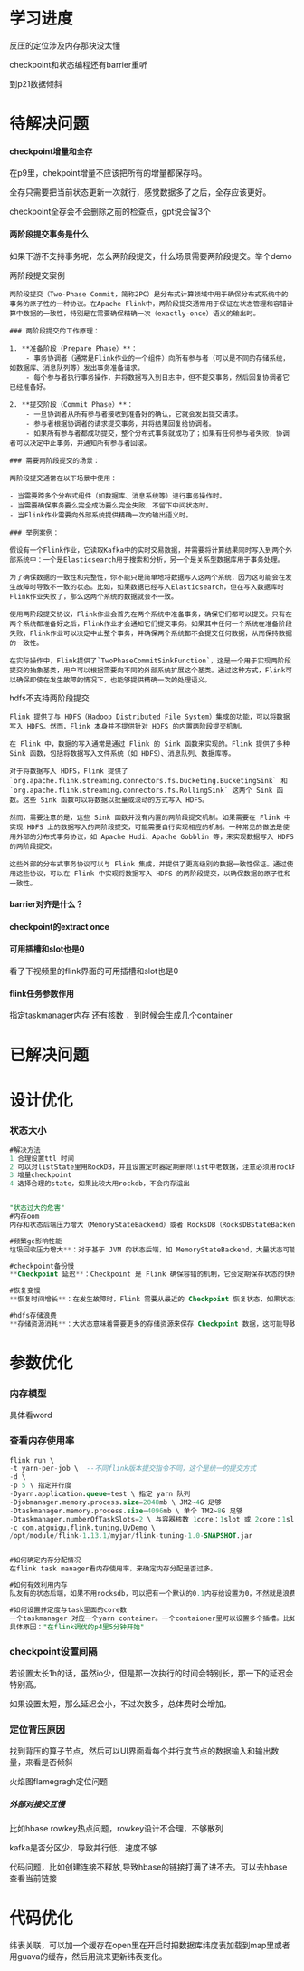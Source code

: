 # 学习进度

反压的定位涉及内存那块没太懂

checkpoint和状态编程还有barrier重听

到p21数据倾斜



# 待解决问题

#### checkpoint增量和全存

在p9里，chekpoint增量不应该把所有的增量都保存吗。

全存只需要把当前状态更新一次就行，感觉数据多了之后，全存应该更好。

checkpoint全存会不会删除之前的检查点，gpt说会留3个



#### 两阶段提交事务是什么

如果下游不支持事务呢，怎么两阶段提交，什么场景需要两阶段提交。举个demo

两阶段提交案例

```
两阶段提交（Two-Phase Commit，简称2PC）是分布式计算领域中用于确保分布式系统中的事务的原子性的一种协议。在Apache Flink中，两阶段提交通常用于保证在状态管理和容错计算中数据的一致性，特别是在需要确保精确一次（exactly-once）语义的输出时。

### 两阶段提交的工作原理：

1. **准备阶段（Prepare Phase）**：
    - 事务协调者（通常是Flink作业的一个组件）向所有参与者（可以是不同的存储系统，如数据库、消息队列等）发出事务准备请求。
    - 每个参与者执行事务操作，并将数据写入到日志中，但不提交事务，然后回复协调者它已经准备好。

2. **提交阶段（Commit Phase）**：
    - 一旦协调者从所有参与者接收到准备好的确认，它就会发出提交请求。
    - 参与者根据协调者的请求提交事务，并将结果回复给协调者。
    - 如果所有参与者都成功提交，整个分布式事务就成功了；如果有任何参与者失败，协调者可以决定中止事务，并通知所有参与者回滚。

### 需要两阶段提交的场景：

两阶段提交通常在以下场景中使用：

- 当需要跨多个分布式组件（如数据库、消息系统等）进行事务操作时。
- 当需要确保事务要么完全成功要么完全失败，不留下中间状态时。
- 当Flink作业需要向外部系统提供精确一次的输出语义时。

### 举例案例：

假设有一个Flink作业，它读取Kafka中的实时交易数据，并需要将计算结果同时写入到两个外部系统中：一个是Elasticsearch用于搜索和分析，另一个是关系型数据库用于事务处理。

为了确保数据的一致性和完整性，你不能只是简单地将数据写入这两个系统，因为这可能会在发生故障时导致不一致的状态。比如，如果数据已经写入Elasticsearch，但在写入数据库时Flink作业失败了，那么这两个系统的数据就会不一致。

使用两阶段提交协议，Flink作业会首先在两个系统中准备事务，确保它们都可以提交。只有在两个系统都准备好之后，Flink作业才会通知它们提交事务。如果其中任何一个系统在准备阶段失败，Flink作业可以决定中止整个事务，并确保两个系统都不会提交任何数据，从而保持数据的一致性。

在实际操作中，Flink提供了`TwoPhaseCommitSinkFunction`，这是一个用于实现两阶段提交的抽象基类，用户可以根据需要向不同的外部系统扩展这个基类。通过这种方式，Flink可以确保即使在发生故障的情况下，也能够提供精确一次的处理语义。
```

hdfs不支持两阶段提交

```
Flink 提供了与 HDFS（Hadoop Distributed File System）集成的功能，可以将数据写入 HDFS。然而，Flink 本身并不提供针对 HDFS 的内置两阶段提交机制。

在 Flink 中，数据的写入通常是通过 Flink 的 Sink 函数来实现的。Flink 提供了多种 Sink 函数，包括将数据写入文件系统（如 HDFS）、消息队列、数据库等。

对于将数据写入 HDFS，Flink 提供了 `org.apache.flink.streaming.connectors.fs.bucketing.BucketingSink` 和 `org.apache.flink.streaming.connectors.fs.RollingSink` 这两个 Sink 函数。这些 Sink 函数可以将数据以批量或滚动的方式写入 HDFS。

然而，需要注意的是，这些 Sink 函数并没有内置的两阶段提交机制。如果需要在 Flink 中实现 HDFS 上的数据写入的两阶段提交，可能需要自行实现相应的机制。一种常见的做法是使用外部的分布式事务协议，如 Apache Hudi、Apache Gobblin 等，来实现数据写入 HDFS 的两阶段提交。

这些外部的分布式事务协议可以与 Flink 集成，并提供了更高级别的数据一致性保证。通过使用这些协议，可以在 Flink 中实现将数据写入 HDFS 的两阶段提交，以确保数据的原子性和一致性。
```



#### barrier对齐是什么？

#### checkpoint的extract once

#### 可用插槽和slot也是0

看了下视频里的flink界面的可用插槽和slot也是0



#### flink任务参数作用

指定taskmanager内存 还有核数 ，到时候会生成几个container



# 已解决问题



# 设计优化

### 状态大小

```sql
#解决方法
1 合理设置ttl 时间
2 可以对listState里用RockDB，并且设置定时器定期删除list中老数据，注意必须用rockRB ，详情看md文档
3 增量checkpoint
4 选择合理的state，如果比较大用rockdb，不会内存溢出


"状态过大的危害"
#内存oom
内存和状态后端压力增大（MemoryStateBackend）或者 RocksDB（RocksDBStateBackend）中。状态增长过大可能导致内存不足，甚至可能导致 OutOfMemoryError，从而影响 Flink 任务的稳定性。

#频繁gc影响性能
垃圾回收压力增大**：对于基于 JVM 的状态后端，如 MemoryStateBackend，大量状态可能导致频繁的垃圾回收（GC），这会影响任务的性能，导致处理延迟增加。

#checkpoint备份慢
**Checkpoint 延迟**：Checkpoint 是 Flink 确保容错的机制，它会定期保存状态的快照。如果状态过大，Checkpoint 的时间会增长，这不仅影响了作业的处理时间，也可能导致 Checkpoint 间隔的延迟，从而影响恢复时间（Recovery Time Objective, RTO）。

#恢复变慢
**恢复时间增长**：在发生故障时，Flink 需要从最近的 Checkpoint 恢复状态，如果状态过大，恢复的时间也会随之增加，影响系统的快速恢复能力

#hdfs存储浪费
**存储资源消耗**：大状态意味着需要更多的存储资源来保存 Checkpoint 数据，这可能导致存储成本增加，特别是当使用外部持久化存储（如 HDFS）时。

```





# 参数优化

### 内存模型

具体看word

### 查看内存使用率

```sql
flink run \
-t yarn-per-job \  --不同flink版本提交指令不同，这个是统一的提交方式
-d \
-p 5 \ 指定并行度
-Dyarn.application.queue=test \ 指定 yarn 队列
-Djobmanager.memory.process.size=2048mb \ JM2~4G 足够
-Dtaskmanager.memory.process.size=4096mb \ 单个 TM2~8G 足够
-Dtaskmanager.numberOfTaskSlots=2 \ 与容器核数 1core：1slot 或 2core：1slot
-c com.atguigu.flink.tuning.UvDemo \
/opt/module/flink-1.13.1/myjar/flink-tuning-1.0-SNAPSHOT.jar


#如何确定内存分配情况
在flink task manager看内存使用率，来确定内存分配是否过多。

#如何有效利用内存
队友有的状态后端，如果不用rocksdb，可以把有一个默认的0.1内存给设置为0，不然就是浪费了，永远用不上。

#如何设置并定度与task里面的core数
一个taskmanager 对应一个yarn container。一个contaioner里可以设置多个插槽。比如并行度是5，一个容易有3个核，那么2个taskemanager就可以了。但是为什么每个容器申请3个核，最后yarn只给一个核呢，和yarn的调度器规则有关系。
具体原因："在flink调优的p4里5分钟开始"

```



### checkpoint设置间隔

若设置太长1h的话，虽然io少，但是那一次执行的时间会特别长，那一下的延迟会特别高。

如果设置太短，那么延迟会小，不过次数多，总体费时会增加。



### 定位背压原因

找到背压的算子节点，然后可以UI界面看每个并行度节点的数据输入和输出数量，来看是否倾斜

火焰图flamegragh定位问题



##### 外部对接交互慢

比如hbase rowkey热点问题，rowkey设计不合理，不够散列

kafka是否分区少，导致并行低，速度不够

代码问题，比如创建连接不释放,导致hbase的链接打满了进不去。可以去hbase查看当前链接



# 代码优化

纬表关联，可以加一个缓存在open里在开启时把数据库纬度表加载到map里或者用guava的缓存，然后用流来更新纬表变化。

